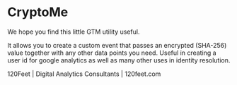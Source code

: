 # CryptoMe
We hope you find this little GTM utility useful. 

It allows you to create a custom event that passes an encrypted (SHA-256) value together with any other data points you need. 
Useful in creating a user id for google analytics as well as many other uses in identity resolution.  

120Feet | Digital Analytics Consultants | 120feet.com
